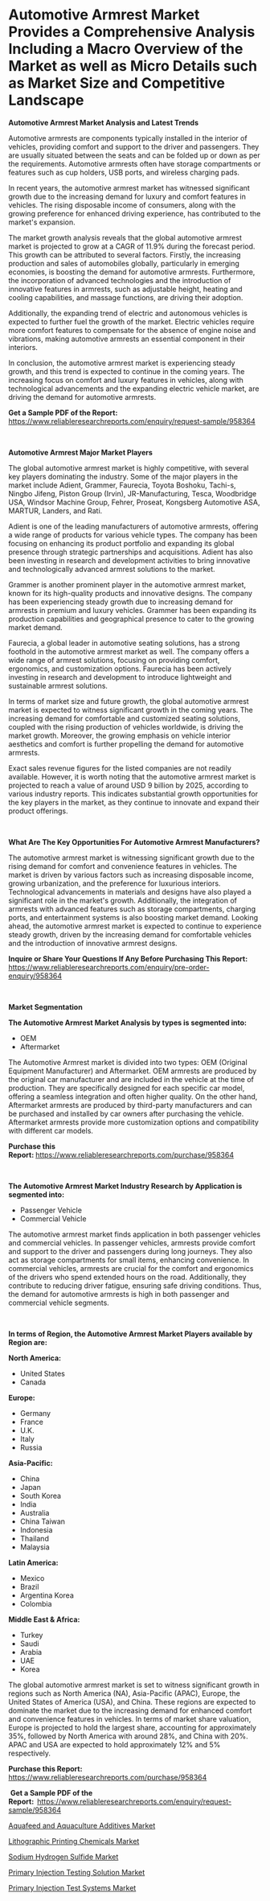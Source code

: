 <p><h1>Automotive Armrest Market Provides a Comprehensive Analysis Including a Macro Overview of the Market as well as Micro Details such as Market Size and Competitive Landscape</h1></p><p><strong>Automotive Armrest Market Analysis and Latest Trends</strong></p>
<p><p>Automotive armrests are components typically installed in the interior of vehicles, providing comfort and support to the driver and passengers. They are usually situated between the seats and can be folded up or down as per the requirements. Automotive armrests often have storage compartments or features such as cup holders, USB ports, and wireless charging pads.</p><p>In recent years, the automotive armrest market has witnessed significant growth due to the increasing demand for luxury and comfort features in vehicles. The rising disposable income of consumers, along with the growing preference for enhanced driving experience, has contributed to the market's expansion.</p><p>The market growth analysis reveals that the global automotive armrest market is projected to grow at a CAGR of 11.9% during the forecast period. This growth can be attributed to several factors. Firstly, the increasing production and sales of automobiles globally, particularly in emerging economies, is boosting the demand for automotive armrests. Furthermore, the incorporation of advanced technologies and the introduction of innovative features in armrests, such as adjustable height, heating and cooling capabilities, and massage functions, are driving their adoption.</p><p>Additionally, the expanding trend of electric and autonomous vehicles is expected to further fuel the growth of the market. Electric vehicles require more comfort features to compensate for the absence of engine noise and vibrations, making automotive armrests an essential component in their interiors.</p><p>In conclusion, the automotive armrest market is experiencing steady growth, and this trend is expected to continue in the coming years. The increasing focus on comfort and luxury features in vehicles, along with technological advancements and the expanding electric vehicle market, are driving the demand for automotive armrests.</p></p>
<p><strong>Get a Sample PDF of the Report:&nbsp;</strong> <a href="https://www.reliableresearchreports.com/enquiry/request-sample/958364">https://www.reliableresearchreports.com/enquiry/request-sample/958364</a></p>
<p>&nbsp;</p>
<p><strong>Automotive Armrest Major Market Players</strong></p>
<p><p>The global automotive armrest market is highly competitive, with several key players dominating the industry. Some of the major players in the market include Adient, Grammer, Faurecia, Toyota Boshoku, Tachi-s, Ningbo Jifeng, Piston Group (Irvin), JR-Manufacturing, Tesca, Woodbridge USA, Windsor Machine Group, Fehrer, Proseat, Kongsberg Automotive ASA, MARTUR, Landers, and Rati.</p><p>Adient is one of the leading manufacturers of automotive armrests, offering a wide range of products for various vehicle types. The company has been focusing on enhancing its product portfolio and expanding its global presence through strategic partnerships and acquisitions. Adient has also been investing in research and development activities to bring innovative and technologically advanced armrest solutions to the market.</p><p>Grammer is another prominent player in the automotive armrest market, known for its high-quality products and innovative designs. The company has been experiencing steady growth due to increasing demand for armrests in premium and luxury vehicles. Grammer has been expanding its production capabilities and geographical presence to cater to the growing market demand.</p><p>Faurecia, a global leader in automotive seating solutions, has a strong foothold in the automotive armrest market as well. The company offers a wide range of armrest solutions, focusing on providing comfort, ergonomics, and customization options. Faurecia has been actively investing in research and development to introduce lightweight and sustainable armrest solutions.</p><p>In terms of market size and future growth, the global automotive armrest market is expected to witness significant growth in the coming years. The increasing demand for comfortable and customized seating solutions, coupled with the rising production of vehicles worldwide, is driving the market growth. Moreover, the growing emphasis on vehicle interior aesthetics and comfort is further propelling the demand for automotive armrests.</p><p>Exact sales revenue figures for the listed companies are not readily available. However, it is worth noting that the automotive armrest market is projected to reach a value of around USD 9 billion by 2025, according to various industry reports. This indicates substantial growth opportunities for the key players in the market, as they continue to innovate and expand their product offerings.</p></p>
<p>&nbsp;</p>
<p><strong>What Are The Key Opportunities For Automotive Armrest Manufacturers?</strong></p>
<p><p>The automotive armrest market is witnessing significant growth due to the rising demand for comfort and convenience features in vehicles. The market is driven by various factors such as increasing disposable income, growing urbanization, and the preference for luxurious interiors. Technological advancements in materials and designs have also played a significant role in the market's growth. Additionally, the integration of armrests with advanced features such as storage compartments, charging ports, and entertainment systems is also boosting market demand. Looking ahead, the automotive armrest market is expected to continue to experience steady growth, driven by the increasing demand for comfortable vehicles and the introduction of innovative armrest designs.</p></p>
<p><strong>Inquire or Share Your Questions If Any Before Purchasing This Report:</strong> <a href="https://www.reliableresearchreports.com/enquiry/pre-order-enquiry/958364">https://www.reliableresearchreports.com/enquiry/pre-order-enquiry/958364</a></p>
<p>&nbsp;</p>
<p><strong>Market Segmentation</strong></p>
<p><strong>The Automotive Armrest Market Analysis by types is segmented into:</strong></p>
<p><ul><li>OEM</li><li>Aftermarket</li></ul></p>
<p><p>The Automotive Armrest market is divided into two types: OEM (Original Equipment Manufacturer) and Aftermarket. OEM armrests are produced by the original car manufacturer and are included in the vehicle at the time of production. They are specifically designed for each specific car model, offering a seamless integration and often higher quality. On the other hand, Aftermarket armrests are produced by third-party manufacturers and can be purchased and installed by car owners after purchasing the vehicle. Aftermarket armrests provide more customization options and compatibility with different car models.</p></p>
<p><strong>Purchase this Report:&nbsp;</strong><a href="https://www.reliableresearchreports.com/purchase/958364">https://www.reliableresearchreports.com/purchase/958364</a></p>
<p>&nbsp;</p>
<p><strong>The Automotive Armrest Market Industry Research by Application is segmented into:</strong></p>
<p><ul><li>Passenger Vehicle</li><li>Commercial Vehicle</li></ul></p>
<p><p>The automotive armrest market finds application in both passenger vehicles and commercial vehicles. In passenger vehicles, armrests provide comfort and support to the driver and passengers during long journeys. They also act as storage compartments for small items, enhancing convenience. In commercial vehicles, armrests are crucial for the comfort and ergonomics of the drivers who spend extended hours on the road. Additionally, they contribute to reducing driver fatigue, ensuring safe driving conditions. Thus, the demand for automotive armrests is high in both passenger and commercial vehicle segments.</p></p>
<p>&nbsp;</p>
<p><strong>In terms of Region, the Automotive Armrest Market Players available by Region are:</strong></p>
<p>
    <p> <strong> North America: </strong>
        <ul>
            <li>United States</li>
            <li>Canada</li>
        </ul>
        </p> 
    <p> <strong> Europe: </strong>
        <ul>
            <li>Germany</li>
            <li>France</li>
            <li>U.K.</li>
            <li>Italy</li>
            <li>Russia</li>
        </ul>
        </p> 
    <p> <strong> Asia-Pacific: </strong>
        <ul>
            <li>China</li>
            <li>Japan</li>
            <li>South Korea</li>
            <li>India</li>
            <li>Australia</li>
            <li>China Taiwan</li>
            <li>Indonesia</li>
            <li>Thailand</li>
            <li>Malaysia</li>
        </ul>
        </p> 
    <p> <strong> Latin America: </strong>
        <ul>
            <li>Mexico</li>
            <li>Brazil</li>
            <li>Argentina Korea</li>
            <li>Colombia</li>
        </ul>
        </p> 
    <p> <strong> Middle East & Africa: </strong>
        <ul>
            <li>Turkey</li>
            <li>Saudi</li>
            <li>Arabia</li>
            <li>UAE</li>
            <li>Korea</li>
        </ul>
    </p>
    </p>
<p><p>The global automotive armrest market is set to witness significant growth in regions such as North America (NA), Asia-Pacific (APAC), Europe, the United States of America (USA), and China. These regions are expected to dominate the market due to the increasing demand for enhanced comfort and convenience features in vehicles. In terms of market share valuation, Europe is projected to hold the largest share, accounting for approximately 35%, followed by North America with around 28%, and China with 20%. APAC and USA are expected to hold approximately 12% and 5% respectively.</p></p>
<p><strong>Purchase this Report: </strong><a href="https://www.reliableresearchreports.com/purchase/958364">https://www.reliableresearchreports.com/purchase/958364</a></p>
<p>&nbsp;<strong>Get a Sample PDF of the Report:&nbsp;&nbsp;</strong><a href="https://www.reliableresearchreports.com/enquiry/request-sample/958364">https://www.reliableresearchreports.com/enquiry/request-sample/958364</a></p>
<p><strong></strong></p>
<p><p><a href="https://medium.com/@cleocarroll2022/aquafeed-and-aquaculture-additives-market-trends-forecast-and-competitive-analysis-to-2031-63cd96ba65aa">Aquafeed and Aquaculture Additives Market</a></p><p><a href="https://medium.com/@cleocarroll2022/lithographic-printing-chemicals-market-comprehensive-assessment-by-type-application-and-58cec8e108d9">Lithographic Printing Chemicals Market</a></p><p><a href="https://medium.com/@cleocarroll2022/sodium-hydrogen-sulfide-market-analysis-its-cagr-market-segmentation-and-global-industry-overview-ee42caf615a6">Sodium Hydrogen Sulfide Market</a></p><p><a href="https://github.com/RickHolmes3/Market-Research-Report-List-3/blob/main/primary-injection-testing-solution-market.md">Primary Injection Testing Solution Market</a></p><p><a href="https://github.com/CliffMedina6/Market-Research-Report-List-3/blob/main/primary-injection-test-systems-market.md">Primary Injection Test Systems Market</a></p></p>